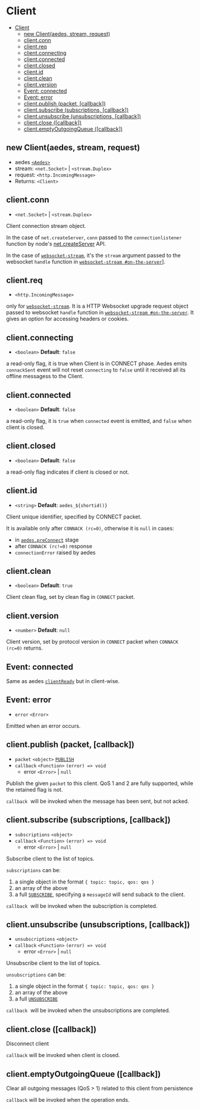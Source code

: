 <!-- markdownlint-disable MD013 MD024 -->
# Client

- [Client](#client)
  - [new Client(aedes, stream, request)](#new-clientaedes-stream-request)
  - [client.conn](#clientconn)
  - [client.req](#clientreq)
  - [client.connecting](#clientconnecting)
  - [client.connected](#clientconnected)
  - [client.closed](#clientclosed)
  - [client.id](#clientid)
  - [client.clean](#clientclean)
  - [client.version](#clientversion)
  - [Event: connected](#event-connected)
  - [Event: error](#event-error)
  - [client.publish (packet, [callback])](#clientpublish-packet-callback)
  - [client.subscribe (subscriptions, [callback])](#clientsubscribe-subscriptions-callback)
  - [client.unsubscribe (unsubscriptions, [callback])](#clientunsubscribe-unsubscriptions-callback)
  - [client.close ([callback])](#clientclose-callback)
  - [client.emptyOutgoingQueue ([callback])](#clientemptyoutgoingqueue-callback)

## new Client(aedes, stream, request)

- aedes [`<Aedes>`](./Aedes.md)
- stream: `<net.Socket>` | `<stream.Duplex>`
- request: `<http.IncomingMessage>`
- Returns: `<Client>`

## client.conn

- `<net.Socket>` | `<stream.Duplex>`

Client connection stream object.

In the case of `net.createServer`, `conn` passed to the `connectionlistener` function by node's [net.createServer](https://nodejs.org/api/net.html#net_net_createserver_options_connectionlistener) API.

In the case of [`websocket-stream`][websocket-stream], it's the `stream` argument passed to the websocket `handle` function in [`websocket-stream #on-the-server`][websocket-stream-doc-on-the-server]].

## client.req

- `<http.IncomingMessage>`

only for [`websocket-stream`][websocket-stream]. It is a HTTP Websocket upgrade request object passed to websocket `handle` function in [`websocket-stream #on-the-server`][websocket-stream-doc-on-the-server]. It gives an option for accessing headers or cookies.

## client.connecting

- `<boolean>` __Default__: `false`

a read-only flag, it is true when Client is in CONNECT phase. Aedes emits `connackSent` event will not reset `connecting` to `false` until it received all its offline messagess to the Client.

## client.connected

- `<boolean>` __Default__: `false`

a read-only flag, it is `true` when `connected` event is emitted, and `false` when client is closed.

## client.closed

- `<boolean>` __Default__: `false`

a read-only flag indicates if client is closed or not.

## client.id

- `<string>` __Default__: `aedes_${shortid()}`

Client unique identifier, specified by CONNECT packet.

It is available only after `CONNACK (rc=0)`, otherwise it is `null` in cases:

- in [`aedes.preConnect`](./Aedes.md#handler-preconnect-client-callback) stage
- after `CONNACK (rc!=0)` response
- `connectionError` raised by aedes

## client.clean

- `<boolean>` __Default__: `true`

Client clean flag, set by clean flag in `CONNECT` packet.

## client.version

- `<number>` __Default__: `null`

Client version, set by protocol version in `CONNECT` packet when `CONNACK (rc=0)` returns.

## Event: connected

Same as aedes [`clientReady`](./Aedes.md#event-clientready) but in client-wise.

## Event: error

- `error` `<Error>`

Emitted when an error occurs.

## client.publish (packet, [callback])

- `packet` `<object>` [`PUBLISH`][PUBLISH]
- `callback` `<Function>` `(error) => void`
  - error `<Error>` | `null`

Publish the given `packet` to this client. QoS 1 and 2 are fully supported, while the retained flag is not.

`callback`  will be invoked when the message has been sent, but not acked.

## client.subscribe (subscriptions, [callback])

- `subscriptions` `<object>`
- `callback` `<Function>` `(error) => void`
  - error `<Error>` | `null`

Subscribe client to the list of topics.

`subscriptions` can be:

1. a single object in the format `{ topic: topic, qos: qos }`
2. an array of the above
3. a full [`SUBSCRIBE`][SUBSCRIBE], specifying a `messageId` will send suback to the client.

`callback`  will be invoked when the subscription is completed.

## client.unsubscribe (unsubscriptions, [callback])

- `unsubscriptions` `<object>`
- `callback` `<Function>` `(error) => void`
  - error `<Error>` | `null`

Unsubscribe client to the list of topics.

`unsubscriptions` can be:

1. a single object in the format `{ topic: topic, qos: qos }`
2. an array of the above
3. a full [`UNSUBSCRIBE`][UNSUBSCRIBE]

`callback`  will be invoked when the unsubscriptions are completed.

## client.close ([callback])

Disconnect client

`callback` will be invoked when client is closed.

## client.emptyOutgoingQueue ([callback])

Clear all outgoing messages (QoS > 1) related to this client from persistence

`callback` will be invoked when the operation ends.

[PUBLISH]: https://github.com/mqttjs/mqtt-packet#publish
[SUBSCRIBE]: https://github.com/mqttjs/mqtt-packet#subscribe
[UNSUBSCRIBE]: https://github.com/mqttjs/mqtt-packet#unsubscribe

[websocket-stream]: https://www.npmjs.com/websocket-stream
[websocket-stream-doc-on-the-server]: https://github.com/maxogden/websocket-stream/blob/master/readme.md#on-the-server
